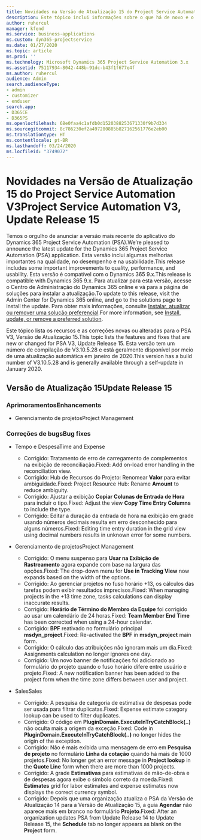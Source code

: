 ```yaml
---
title: Novidades na Versão de Atualização 15 do Project Service Automation V3
description: Este tópico inclui informações sobre o que há de novo e o que foi alterado na Versão da Atualização 15 do Project Service Automation V3.
author: ruhercul
manager: kfend
ms.service: business-applications
ms.custom: dyn365-projectservice
ms.date: 01/27/2020
ms.topic: article
ms.prod: ''
ms.technology: Microsoft Dynamics 365 Project Service Automation 3.x
ms.assetid: 75117934-8042-448b-91dc-b43f1f677e4f
ms.author: ruhercul
audience: Admin
search.audienceType:
- admin
- customizer
- enduser
search.app:
- D365CE
- D365PS
ms.openlocfilehash: 68e0faa4c1afdb0d1520388253671330f9b7d334
ms.sourcegitcommit: 8c786230ef2a497280885b827162561776e2eb00
ms.translationtype: HT
ms.contentlocale: pt-BR
ms.lasthandoff: 03/24/2020
ms.locfileid: "3749072"
---
```

# <a name="project-service-automation-v3-update-release-15"></a><span data-ttu-id="80fea-103">Novidades na Versão de Atualização 15 do Project Service Automation V3</span><span class="sxs-lookup"><span data-stu-id="80fea-103">Project Service Automation V3, Update Release 15</span></span>

<span data-ttu-id="80fea-104">Temos o orgulho de anunciar a versão mais recente do aplicativo do Dynamics 365 Project Service Automation (PSA).</span><span class="sxs-lookup"><span data-stu-id="80fea-104">We’re pleased to announce the latest update for the Dynamics 365 Project Service Automation (PSA) application.</span></span> <span data-ttu-id="80fea-105">Esta versão inclui algumas melhorias importantes na qualidade, no desempenho e na usabilidade.</span><span class="sxs-lookup"><span data-stu-id="80fea-105">This release includes some important improvements to quality, performance, and usability.</span></span> <span data-ttu-id="80fea-106">Esta versão é compatível com o Dynamics 365 9.x.</span><span class="sxs-lookup"><span data-stu-id="80fea-106">This release is compatible with Dynamics 365 9.x.</span></span> <span data-ttu-id="80fea-107">Para atualizar para esta versão, acesse o Centro de Administração do Dynamics 365 online e vá para a página de soluções para instalar a atualização.</span><span class="sxs-lookup"><span data-stu-id="80fea-107">To update to this release, visit the Admin Center for Dynamics 365 online, and go to the solutions page to install the update.</span></span> <span data-ttu-id="80fea-108">Para obter mais informações, consulte [Instalar, atualizar ou remover uma solução preferencial](https://docs.microsoft.com/power-platform/admin/install-remove-preferred-solution).</span><span class="sxs-lookup"><span data-stu-id="80fea-108">For more information, see [Install, update, or remove a preferred solution](https://docs.microsoft.com/power-platform/admin/install-remove-preferred-solution).</span></span>

<span data-ttu-id="80fea-109">Este tópico lista os recursos e as correções novas ou alteradas para o PSA V3, Versão de Atualização 15.</span><span class="sxs-lookup"><span data-stu-id="80fea-109">This topic lists the features and fixes that are new or changed for PSA V3, Update Release 15.</span></span> <span data-ttu-id="80fea-110">Esta versão tem um número de compilação de V3.10.5.28 e está geralmente disponível por meio de uma atualização automática em janeiro de 2020.</span><span class="sxs-lookup"><span data-stu-id="80fea-110">This version has a build number of V3.10.5.28 and is generally available through a self-update in January 2020.</span></span>

## <a name="update-release-15"></a><span data-ttu-id="80fea-111">Versão de Atualização 15</span><span class="sxs-lookup"><span data-stu-id="80fea-111">Update Release 15</span></span> 

### <a name="enhancements"></a><span data-ttu-id="80fea-112">Aprimoramentos</span><span class="sxs-lookup"><span data-stu-id="80fea-112">Enhancements</span></span>

- <span data-ttu-id="80fea-113">Gerenciamento de projetos</span><span class="sxs-lookup"><span data-stu-id="80fea-113">Project Management</span></span>

### <a name="bug-fixes"></a><span data-ttu-id="80fea-114">Correções de bugs</span><span class="sxs-lookup"><span data-stu-id="80fea-114">Bug fixes</span></span>

- <span data-ttu-id="80fea-115">Tempo e Despesa</span><span class="sxs-lookup"><span data-stu-id="80fea-115">Time and Expense</span></span>

  - <span data-ttu-id="80fea-116">Corrigido: Tratamento de erro de carregamento de complementos na exibição de reconciliação.</span><span class="sxs-lookup"><span data-stu-id="80fea-116">Fixed: Add on-load error handling in the reconciliation view.</span></span>
  - <span data-ttu-id="80fea-117">Corrigido: Hub de Recursos do Projeto: Renomear **Valor** para evitar ambiguidade.</span><span class="sxs-lookup"><span data-stu-id="80fea-117">Fixed: Project Resource Hub: Rename **Amount** to reduce ambiguity.</span></span>
  - <span data-ttu-id="80fea-118">Corrigido: Ajustar a exibição **Copiar Colunas de Entrada de Hora** para incluir o tipo.</span><span class="sxs-lookup"><span data-stu-id="80fea-118">Fixed: Adjust the view **Copy Time Entry Columns** to include the type.</span></span>
  - <span data-ttu-id="80fea-119">Corrigido: Editar a duração da entrada de hora na exibição em grade usando números decimais resulta em erro desconhecido para alguns números.</span><span class="sxs-lookup"><span data-stu-id="80fea-119">Fixed: Editing time entry duration in the grid view using decimal numbers results in unknown error for some numbers.</span></span>

- <span data-ttu-id="80fea-120">Gerenciamento de projetos</span><span class="sxs-lookup"><span data-stu-id="80fea-120">Project Management</span></span>

  - <span data-ttu-id="80fea-121">Corrigido: O menu suspenso para **Usar na Exibição de Rastreamento** agora expande com base na largura das opções.</span><span class="sxs-lookup"><span data-stu-id="80fea-121">Fixed: The drop-down menu for **Use in Tracking View** now expands based on the width of the options.</span></span>
  - <span data-ttu-id="80fea-122">Corrigido: Ao gerenciar projetos no fuso horário +13, os cálculos das tarefas podem exibir resultados imprecisos.</span><span class="sxs-lookup"><span data-stu-id="80fea-122">Fixed: When managing projects in the +13 time zone, tasks calculations can display inaccurate results.</span></span>
  - <span data-ttu-id="80fea-123">Corrigido: **Horário de Término do Membro da Equipe** foi corrigido ao usar um calendário de 24 horas.</span><span class="sxs-lookup"><span data-stu-id="80fea-123">Fixed: **Team Member End Time** has been corrected when using a 24-hour calendar.</span></span>
  - <span data-ttu-id="80fea-124">Corrigido: **BPF** reativado no formulário principal **msdyn_project**.</span><span class="sxs-lookup"><span data-stu-id="80fea-124">Fixed: Re-activated the **BPF** in **msdyn_project** main form.</span></span>
  - <span data-ttu-id="80fea-125">Corrigido: O cálculo das atribuições não ignoram mais um dia.</span><span class="sxs-lookup"><span data-stu-id="80fea-125">Fixed: Assignments calculation no longer ignores one day.</span></span>
  - <span data-ttu-id="80fea-126">Corrigido: Um novo banner de notificações foi adicionado ao formulário do projeto quando o fuso horário difere entre usuário e projeto.</span><span class="sxs-lookup"><span data-stu-id="80fea-126">Fixed: A new notification banner has been added to the project form when the time zone differs between user and project.</span></span>

- <span data-ttu-id="80fea-127">Sales</span><span class="sxs-lookup"><span data-stu-id="80fea-127">Sales</span></span>

  - <span data-ttu-id="80fea-128">Corrigido: A pesquisa de categoria de estimativa de despesas pode ser usada para filtrar duplicatas.</span><span class="sxs-lookup"><span data-stu-id="80fea-128">Fixed: Expense estimate category lookup can be used to filter duplicates.</span></span>
  - <span data-ttu-id="80fea-129">Corrigido: O código em **PluginDomain.ExecuteInTryCatchBlock(..)** não oculta mais a origem da exceção.</span><span class="sxs-lookup"><span data-stu-id="80fea-129">Fixed: Code in **PluginDomain.ExecuteInTryCatchBlock(..)** no longer hides the origin of the exception.</span></span>
  - <span data-ttu-id="80fea-130">Corrigido: Não é mais exibida uma mensagem de erro em **Pesquisa de projeto** no formulário **Linha da cotação** quando há mais de 1000 projetos.</span><span class="sxs-lookup"><span data-stu-id="80fea-130">Fixed: No longer get an error message in **Project lookup** in the **Quote Line** form when there are more than 1000 projects.</span></span>
  - <span data-ttu-id="80fea-131">Corrigido: A grade **Estimativas** para estimativas de mão-de-obra e de despesas agora exibe o símbolo correto da moeda.</span><span class="sxs-lookup"><span data-stu-id="80fea-131">Fixed: **Estimates** grid for labor estimates and expense estimates now displays the correct currency symbol.</span></span>
  - <span data-ttu-id="80fea-132">Corrigido: Depois que uma organização atualiza o PSA da Versão de Atualização 14 para a Versão de Atualização 15, a guia **Agendar** não aparece mais em branco no formulário **Projeto**.</span><span class="sxs-lookup"><span data-stu-id="80fea-132">Fixed: After an organization updates PSA from Update Release 14 to Update Release 15, the **Schedule** tab no longer appears as blank on the **Project** form.</span></span>
